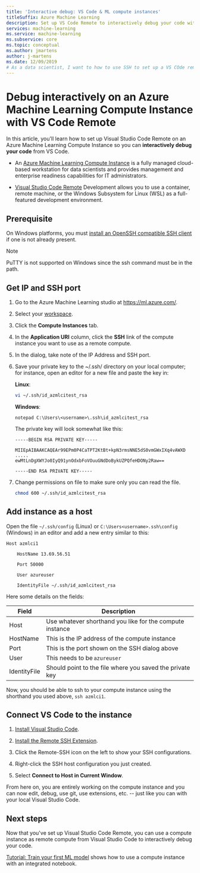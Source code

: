 ```yaml
---
title: 'Interactive debug: VS Code & ML compute instances'
titleSuffix: Azure Machine Learning
description: Set up VS Code Remote to interactively debug your code with Azure Machine Learning. 
services: machine-learning
ms.service: machine-learning
ms.subservice: core
ms.topic: conceptual
ms.author: jmartens
author: j-martens
ms.date: 12/09/2019
# As a data scientist, I want to how to use SSH to set up a VS COde remote to use with an Azure ML compute instance. 
---
```


# Debug interactively on an Azure Machine Learning Compute Instance with VS Code Remote

In this article, you'll learn how to set up Visual Studio Code Remote on an Azure Machine Learning Compute Instance so you can **interactively debug your code** from VS Code. 

+ An [Azure Machine Learning Compute Instance](concept-compute-instance.md) is a fully managed cloud-based workstation for data scientists and provides management and enterprise readiness capabilities for IT administrators. 

+ [Visual Studio Code Remote](https://code.visualstudio.com/docs/remote/remote-overview) Development allows you to use a container, remote machine, or the Windows Subsystem for Linux (WSL) as a full-featured development environment. 

## Prerequisite  

On Windows platforms, you must [install an OpenSSH compatible SSH client](https://code.visualstudio.com/docs/remote/troubleshooting#_installing-a-supported-ssh-client) if one is not already present. 

> [!Note]
> PuTTY is not supported on Windows since the ssh command must be in the path. 

## Get IP and SSH port 

1. Go to the Azure Machine Learning studio at https://ml.azure.com/.

2. Select your [workspace](concept-workspace.md).
1. Click the **Compute Instances** tab.
1. In the **Application URI** column, click the **SSH** link of the compute instance you want to use as a remote compute. 
1. In the dialog, take note of the IP Address and SSH port. 
1. Save your private key to the ~/.ssh/ directory on your local computer; for instance, open an editor for a new file and paste the key in: 

   **Linux**: 
   ```sh
   vi ~/.ssh/id_azmlcitest_rsa  
   ```

   **Windows**: 
   ```
   notepad C:\Users\<username>\.ssh\id_azmlcitest_rsa 
   ```

   The private key will look somewhat like this:
   ```
   -----BEGIN RSA PRIVATE KEY----- 

   MIIEpAIBAAKCAQEAr99EPm0P4CaTPT2KtBt+kpN3rmsNNE5dS0vmGWxIXq4vAWXD 
   ..... 
   ewMtLnDgXWYJo0IyQ91ynOdxbFoVOuuGNdDoBykUZPQfeHDONy2Raw== 

   -----END RSA PRIVATE KEY----- 
   ```

1. Change permissions on file to make sure only you can read the file.  
   ```sh
   chmod 600 ~/.ssh/id_azmlcitest_rsa   
   ```

## Add instance as a host 

Open the file `~/.ssh/config` (Linux) or `C:\Users<username>.ssh\config` (Windows) in an editor and add a new entry similar to this:

```
Host azmlci1 

    HostName 13.69.56.51 

    Port 50000 

    User azureuser 

    IdentityFile ~/.ssh/id_azmlcitest_rsa   
```

Here some details on the fields: 

|Field|Description|
|----|---------|
|Host|Use whatever shorthand you like for the compute instance |
|HostName|This is the IP address of the compute instance |
|Port|This is the port shown on the SSH dialog above |
|User|This needs to be `azureuser` |
|IdentityFile|Should point to the file where you saved the private key |

Now, you should be able to ssh to your compute instance using the shorthand you used above, `ssh azmlci1`. 

## Connect VS Code to the instance 

1. [Install Visual Studio Code](https://code.visualstudio.com/).

1. [Install the Remote SSH Extension](https://marketplace.visualstudio.com/items?itemName=ms-vscode-remote.remote-ssh). 

1. Click the Remote-SSH icon on the left to show your SSH configurations.

1. Right-click the SSH host configuration you just created.

1. Select **Connect to Host in Current Window**. 

From here on, you are entirely working on the compute instance and you can now edit, debug, use git, use extensions, etc. -- just like you can with your local Visual Studio Code. 

## Next steps

Now that you've set up Visual Studio Code Remote, you can use a compute instance as remote compute from Visual Studio Code to interactively debug your code. 

[Tutorial: Train your first ML model](tutorial-1st-experiment-sdk-train.md) shows how to use a compute instance with an integrated notebook.